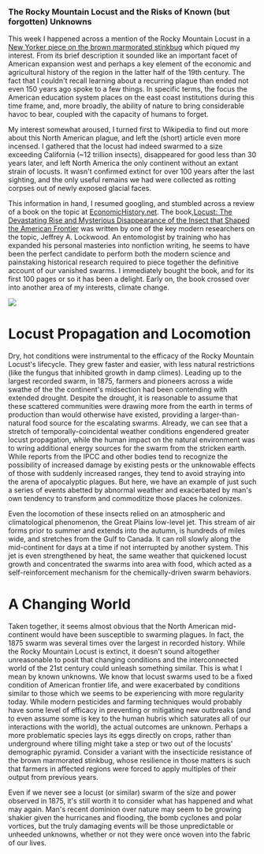 ### The Rocky Mountain Locust and the Risks of Known (but forgotten) Unknowns

This week I happened across a mention of the Rocky Mountain Locust in a [New Yorker piece on the brown marmorated stinkbug](https://www.newyorker.com/magazine/2018/03/12/when-twenty-six-thousand-stinkbugs-invade-your-home) which piqued my interest. From its brief description it sounded like an important facet of American expansion west and perhaps a key element of the economic and agricultural history of the region in the latter half of the 19th century. The fact that I couldn't recall learning about a recurring plague than ended not even 150 years ago spoke to a few things. In specific terms, the focus the American education system places on the east coast institutions during this time frame, and, more broadly, the ability of nature to bring considerable havoc to bear, coupled with the capacity of humans to forget.

My interest somewhat aroused, I turned first to Wikipedia to find out more about this North American plague, and left the (short) article even more incensed. I gathered that the locust had indeed swarmed to a size exceeding California (~12 trillion insects), disappeared for good less than 30 years later, and left North America the only continent without an extant strain of locusts. It wasn't confirmed extinct for over 100 years after the last sighting, and the only useful remains we had were collected as rotting corpses out of newly exposed glacial faces. 

This information in hand, I resumed googling, and stumbled across a review of a book on the topic at [EconomicHistory.net](http://eh.net/book_reviews/locust-the-devastating-rise-and-mysterious-disappearance-of-the-insect-that-shaped-the-american-frontier/). The book,[Locust: The Devastating Rise and Mysterious Disappearance of the Insect that Shaped the American Frontier](http://amzn.to/2FnFcQv) was written by one of the key modern researchers on the topic, Jeffrey A. Lockwood. An entomologist by training who has expanded his personal masteries into nonfiction writing, he seems to have been the perfect candidate to perform both the modern science and painstaking historical research required to piece together the definitive account of our vanished swarms. I immediately bought the book, and for its first 100 pages or so it has been a delight. Early on, the book crossed over into another area of my interests, climate change.

![](https://upload.wikimedia.org/wikipedia/commons/f/f7/Minnesota_locusts.jpg)

# Locust Propagation and Locomotion

Dry, hot conditions were instrumental to the efficacy of the Rocky Mountain Locust's lifecycle. They grew faster and easier, with less natural restrictions (like the fungus that inhibited growth in damp climes). Leading up to the largest recorded swarm, in 1875, farmers and pioneers across a wide swathe of the the continent's midsection had been contending with extended drought. Despite the drought, it is reasonable to assume that these scattered communities were drawing more from the earth in terms of production than would otherwise have existed, providing a larger-than-natural food source for the escalating swarms. Already, we can see that a stretch of temporally-coincidental weather conditions engendered greater locust propagation, while the human impact on the natural environment was to wring additional energy sources for the swarm from the stricken earth. While reports from the IPCC and other bodies tend to recognize the possibility of increased damage by existing pests or the unknowable effects of those with suddenly increased ranges, they tend to avoid straying into the arena of apocalyptic plagues. But here, we have an example of just such a series of events abetted by abnormal weather and exacerbated by man's own tendency to transform and commoditize those places he colonizes.

Even the locomotion of these insects relied on an atmospheric and climatological phenomenon, the Great Plains low-level jet. This stream of air forms prior to summer and extends into the autumn, is hundreds of miles wide, and stretches from the Gulf to Canada. It can roll slowly along the mid-continent for days at a time if not interrupted by another system.  This jet is even strengthened by heat, the same weather that quickened locust growth and concentrated the swarms into area with food, which acted as a self-reinforcement mechanism for the chemically-driven swarm behaviors.

# A Changing World

Taken together, it seems almost obvious that the North American mid-continent would have been susceptible to swarming plagues. In fact, the 1875 swarm was several times over the largest in recorded history. While the Rocky Mountain Locust is extinct, it doesn't sound altogether unreasonable to posit that changing conditions and the interconnected world of the 21st century could unleash something similar. This is what I mean by known unknowns. We know that locust swarms used to be a fixed condition of American frontier life, and were exacerbated by conditions similar to those which we seems to be experiencing with more regularity today. While modern pesticides and farming techniques would probably have some level of efficacy in preventing or mitigating new outbreaks (and to even assume some is key to the human hubris which saturates all of our interactions with the world), the actual outcomes are unknown. Perhaps a more problematic species lays its eggs directly on crops, rather than underground where tilling might take a step or two out of the locusts' demographic pyramid. Consider a variant with the insecticide resistance of the brown marmorated stinkbug, whose resilience in those matters is such that farmers in affected regions were forced to apply multiples of their output from previous years. 

Even if we never see a locust (or similar) swarm of the size and power observed in 1875, it's still worth it to consider what has happened and what may again. Man's recent dominion over nature may seem to be growing shakier given the hurricanes and flooding, the bomb cyclones and polar vortices, but the truly damaging events will be those unpredictable or unheeded unknowns, whether or not they were once woven into the fabric of our lives.
